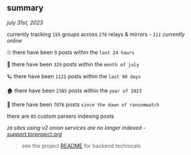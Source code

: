 
## summary
_july 31st, 2023_

currently tracking `155` groups across `276` relays & mirrors - _`111` currently online_

⏲ there have been `9` posts within the `last 24 hours`

🦈 there have been `329` posts within the `month of july`

🪐 there have been `1121` posts within the `last 90 days`

🏚 there have been `2385` posts within the `year of 2023`

🦕 there have been `7076` posts `since the dawn of ransomwatch`

there are `85` custom parsers indexing posts

_`20` sites using v2 onion services are no longer indexed - [support.torproject.org](https://support.torproject.org/onionservices/v2-deprecation/)_

> see the project [README](https://github.com/joshhighet/ransomwatch#ransomwatch--) for backend technicals
